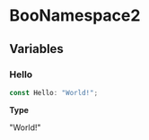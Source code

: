 # BooNamespace2

## Variables

### Hello

```typescript
const Hello: "World!";
```

**Type**

"World!"

